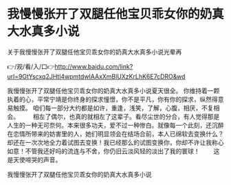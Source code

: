 # 我慢慢张开了双腿任他宝贝乖女你的奶真大水真多小说
关于我慢慢张开了双腿任他宝贝乖女你的奶真大水真多小说光晕再

👉/观/看/入/口👉http://www.baidu.com/link?url=9GtYscxq2JHtl4wpmtdwIAAxXmBlUXzKrLhK6E7cDRO&wd

我慢慢张开了双腿任他宝贝乖女你的奶真大水真多小说夏天很全。
你维持着一颗执着的心，平常宁靖是你终身的探求憧憬，你不是平凡，你有你的探求，纵然得意易触摸。
咱们每一部分大约都是如许，重逢，浅笑，了解，心腹，相厌，不复相会。
　　相左了偶尔，也真的就相左了这辈子。看尽尘世的分合，有人觉得那是人生的一种无可奈何。本来很多功夫，爱不过一种惨白。就像每一个此刻，还沉醉在恋情所带来的妨害里的人，她们明显领会在结场合前，本人已绵软去变换什么？却还在一次次地全力着试图去变换！我已经那么的试图变换你，你却不许让我称心如意！不管我还好吗的流连与不舍，你仍旧云淡风轻的淡出了我的寰球！
　　这是天使啼哭的声音。

我慢慢张开了双腿任他宝贝乖女你的奶真大水真多小说
